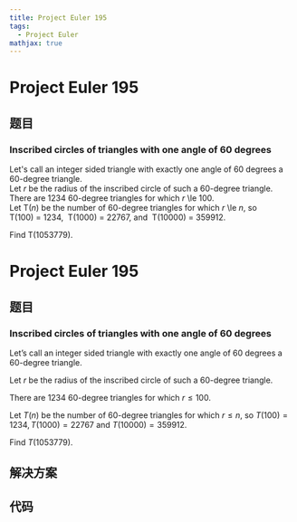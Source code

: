 ```yaml
---
title: Project Euler 195
tags:
  - Project Euler
mathjax: true
---
```

<escape><!-- more --></escape>
    
# Project Euler 195
## 题目
### Inscribed circles of triangles with one angle of 60 degrees


Let's call an integer sided triangle with exactly one angle of 60 degrees a 60-degree triangle.<br />
Let <var>r</var> be the radius of the inscribed circle of such a 60-degree triangle.
There are 1234 60-degree triangles for which <var>r</var> \le 100.
<br />Let T(<var>n</var>) be the number of 60-degree triangles for which <var>r</var> \le <var>n</var>, so<br />
 T(100) = 1234,  T(1000) = 22767, and  T(10000) = 359912.

Find T(1053779).



# Project Euler 195
## 题目
### Inscribed circles of triangles with one angle of 60 degrees

Let’s call an integer sided triangle with exactly one angle of $60$ degrees a 60-degree triangle.

Let $r$ be the radius of the inscribed circle of such a $60$-degree triangle.

There are $1234$ $60$-degree triangles for which $r \le 100$.

Let $T(n)$ be the number of $60$-degree triangles for which $r \le n$, so $T(100) = 1234, T(1000) = 22767$ and $T(10000) = 359912$.

Find $T(1053779)$.


## 解决方案


## 代码


